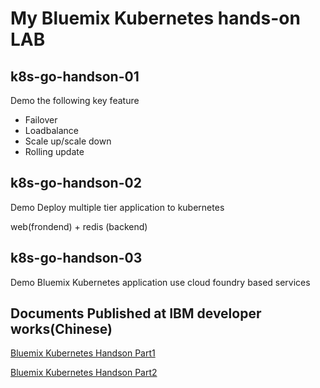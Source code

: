 # My Bluemix Kubernetes hands-on LAB 

## k8s-go-handson-01
Demo the following key feature

* Failover
* Loadbalance
* Scale up/scale down
* Rolling update


## k8s-go-handson-02
Demo Deploy multiple tier application to kubernetes

web(frondend) + redis (backend)


## k8s-go-handson-03
Demo Bluemix Kubernetes application use cloud foundry based services


## Documents Published at IBM developer works(Chinese)

[Bluemix Kubernetes Handson Part1](https://www.ibm.com/developerworks/cn/cloud/library/cl-cn-bluemix-kubernetes-cluster-practice1/index.html)

[Bluemix Kubernetes Handson Part2](https://www.ibm.com/developerworks/cn/cloud/library/cl-cn-bluemix-kubernetes-cluster-practice2/index.html)
	






